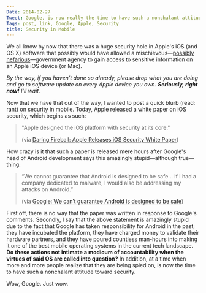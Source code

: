 ```yaml
---
Date: 2014-02-27
Tweet: Google, is now really the time to have such a nonchalant attitude toward security?
Tags: post, link, Google, Apple, Security
title: Security in Mobile
---
```


We all know by now that there was a huge security hole in Apple's iOS (and OS X) software that possibly would have allowed a mischievous—<a href="http://daringfireball.net/2014/02/apple_prism" title="On the Timing of iOS’s SSL Vulnerability and Apple’s ‘Addition’ to the NSA’s PRISM Program - Daring Fireball">possibly nefarious</a>—government agency to gain access to sensitive information on an Apple iOS device (or Mac).

<em>By the way, if you haven't done so already, please drop what you are doing and go to software update on every Apple device you own. <strong>Seriously, right now!</strong> I'll wait.</em>

Now that we have that out of the way, I wanted to post a quick blurb (read: rant) on security in mobile. Today, Apple released a white paper on iOS security, which begins as such:

<blockquote>
  "Apple designed the iOS platform with security at its core."
  
  (via <a href="http://daringfireball.net/linked/2014/02/27/ios-security-paper">Daring Fireball: Apple Releases iOS Security White Paper</a>)
</blockquote>

How crazy is it that such a paper is released mere hours after Google's head of Android development says this amazingly stupid—although true—thing:

<blockquote>
  “We cannot guarantee that Android is designed to be safe… If I had a company dedicated to malware, I would also be addressing my attacks on Android.”
  
  (via <a href="http://www.loopinsight.com/2014/02/27/google-we-cant-guarantee-android-is-designed-to-be-safe/">Google: We can’t guarantee Android is designed to be safe</a>)
</blockquote>

First off, there is no way that the paper was written in response to Google's comments. Secondly, I say that the above statement is amazingly stupid due to the fact that Google has taken responsibility for Android in the past; they have incubated the platform, they have charged money to validate their hardware partners, and they have poured countless man-hours into making it one of the best mobile operating systems in the current tech landscape. <strong>Do these actions not intimate a modicum of accountability when the virtues of said OS are called into question?</strong> In addition, at a time when more and more people realize that they are being spied on, is now the time to have such a nonchalant attitude toward security.

Wow, Google. Just wow.
